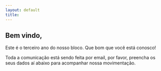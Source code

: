 ```yaml
---
layout: default
title: 
---
```


## Bem vindo,

Este é o terceiro ano do nosso bloco. Que bom que você está conosco!

Toda a comunicação está sendo feita por email, por favor, preencha os seus dados aí abaixo para acompanhar nossa movimentação.





